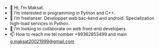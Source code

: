 - 👋 Hi, I’m Maksat.
- 👀 I’m interested in programming in Python and C++.
- 🌱 I’m freelanser. Developper web bac-kend and android. Specialization high-load services in Python.
- 💞️ I’m looking to collaborate on web front-end developers.
- 📫 How to reach me tel nomber +99362853499 and main g.maksat20021999@gmail.com

<!---
maksat20021999/maksat20021999 is a ✨ special ✨ repository because its `README.md` (this file) appears on your GitHub profile.
You can click the Preview link to take a look at your changes.
--->
